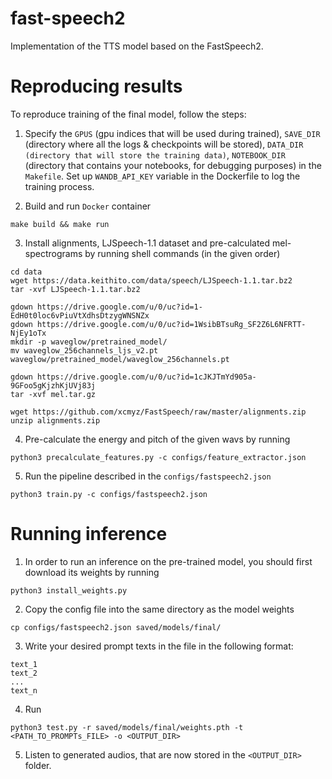 # fast-speech2
Implementation of the TTS model based on the FastSpeech2.

# Reproducing results
To reproduce training of the final model, follow the steps:

1. Specify the `GPUS` (gpu indices that will be used during trained), `SAVE_DIR` (directory where all the logs & checkpoints will be stored), `DATA_DIR (directory that will store the training data)`, `NOTEBOOK_DIR` (directory that contains your notebooks, for debugging purposes) in the `Makefile`. Set up `WANDB_API_KEY` variable in the Dockerfile to log the training process.

2. Build and run `Docker` container
```shell
make build && make run
```

3. Install alignments, LJSpeech-1.1 dataset and pre-calculated mel-spectrograms by running shell commands (in the given order)
```shell
cd data
wget https://data.keithito.com/data/speech/LJSpeech-1.1.tar.bz2
tar -xvf LJSpeech-1.1.tar.bz2 
```
```shell
gdown https://drive.google.com/u/0/uc?id=1-EdH0t0loc6vPiuVtXdhsDtzygWNSNZx
gdown https://drive.google.com/u/0/uc?id=1WsibBTsuRg_SF2Z6L6NFRTT-NjEy1oTx
mkdir -p waveglow/pretrained_model/
mv waveglow_256channels_ljs_v2.pt waveglow/pretrained_model/waveglow_256channels.pt
```
```shell
gdown https://drive.google.com/u/0/uc?id=1cJKJTmYd905a-9GFoo5gKjzhKjUVj83j
tar -xvf mel.tar.gz
```
```shell
wget https://github.com/xcmyz/FastSpeech/raw/master/alignments.zip
unzip alignments.zip
```

4. Pre-calculate the energy and pitch of the given wavs by running
```shell
python3 precalculate_features.py -c configs/feature_extractor.json
```

5. Run the pipeline described in the `configs/fastspeech2.json`
```shell
python3 train.py -c configs/fastspeech2.json
```

# Running inference
1. In order to run an inference on the pre-trained model, you should first download its weights by running
```shell
python3 install_weights.py
```
2. Copy the config file into the same directory as the model weights
```shell
cp configs/fastspeech2.json saved/models/final/
```
3. Write your desired prompt texts in the file in the following format:
```shell
text_1
text_2
...
text_n
```
4. Run
```shell
python3 test.py -r saved/models/final/weights.pth -t <PATH_TO_PROMPTs_FILE> -o <OUTPUT_DIR>
```
5. Listen to generated audios, that are now stored in the `<OUTPUT_DIR>` folder.
